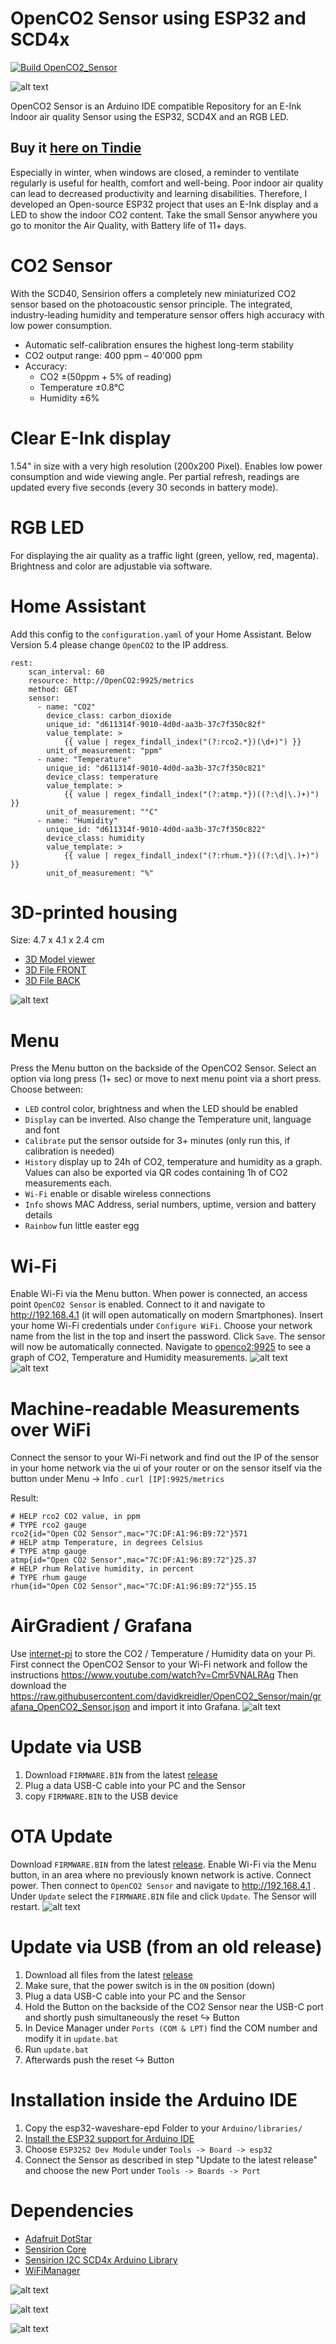 # OpenCO2 Sensor using ESP32 and SCD4x

[![Build OpenCO2_Sensor](https://github.com/davidkreidler/OpenCO2_Sensor/actions/workflows/arduino_build.yml/badge.svg)](https://github.com/davidkreidler/OpenCO2_Sensor/actions/workflows/arduino_build.yml)

![alt text](https://github.com/davidkreidler/OpenCO2_Sensor/raw/main/pictures/Header.png)

OpenCO2 Sensor is an Arduino IDE compatible Repository for an E-Ink Indoor air quality Sensor using the ESP32, SCD4X and an RGB LED.

## Buy it [here on Tindie](https://www.tindie.com/products/davidkreidler/open-co2-sensor/)

Especially in winter, when windows are closed, a reminder to ventilate regularly is useful for health, comfort and well-being. Poor indoor air quality can lead to decreased productivity and learning disabilities. Therefore, I developed an Open-source ESP32 project that uses an E-Ink display and a LED to show the indoor CO2 content. Take the small Sensor anywhere you go to monitor the Air Quality, with Battery life of 11+ days.

# CO2 Sensor

With the SCD40, Sensirion offers a completely new miniaturized CO2 sensor based on the photoacoustic sensor principle.
The integrated, industry-leading humidity and temperature sensor offers high accuracy with low power consumption.
* Automatic self-calibration ensures the highest long-term stability
* CO2 output range: 400 ppm – 40'000 ppm
* Accuracy:
	* CO2 ±(50ppm + 5% of reading)
	* Temperature ±0.8°C
	* Humidity ±6%

# Clear E-Ink display

1.54" in size with a very high resolution (200x200 Pixel). Enables low power consumption and wide viewing angle. Per partial refresh, readings are updated every five seconds (every 30 seconds in battery mode).

# RGB LED

For displaying the air quality as a traffic light (green, yellow, red, magenta). Brightness and color are adjustable via software.

# Home Assistant

Add this config to the `configuration.yaml` of your Home Assistant. Below Version 5.4 please change `OpenCO2` to the IP address.
```
rest:
    scan_interval: 60
    resource: http://OpenCO2:9925/metrics
    method: GET
    sensor:
      - name: "CO2"
        device_class: carbon_dioxide
        unique_id: "d611314f-9010-4d0d-aa3b-37c7f350c82f"
        value_template: >
            {{ value | regex_findall_index("(?:rco2.*})(\d+)") }}
        unit_of_measurement: "ppm"
      - name: "Temperature"
        unique_id: "d611314f-9010-4d0d-aa3b-37c7f350c821"
        device_class: temperature
        value_template: >
            {{ value | regex_findall_index("(?:atmp.*})((?:\d|\.)+)") }}
        unit_of_measurement: "°C"
      - name: "Humidity"
        unique_id: "d611314f-9010-4d0d-aa3b-37c7f350c822"
        device_class: humidity
        value_template: >
            {{ value | regex_findall_index("(?:rhum.*})((?:\d|\.)+)") }}
        unit_of_measurement: "%"
```

# 3D-printed housing

Size: 4.7 x 4.1 x 2.4 cm
* [3D Model viewer](https://a360.co/3syuvEk)
* [3D File FRONT](https://a360.co/3CSICGq)
* [3D File BACK](https://a360.co/437Ak88)

![alt text](https://github.com/davidkreidler/OpenCO2_Sensor/raw/main/pictures/drawing.png)

# Menu

Press the Menu button on the backside of the OpenCO2 Sensor. Select an option via long press (1+ sec) or move to next menu point via a short press. Choose between:
* `LED` control color, brightness and when the LED should be enabled
* `Display` can be inverted. Also change the Temperature unit, language and font
* `Calibrate` put the sensor outside for 3+ minutes (only run this, if calibration is needed)
* `History` display up to 24h of CO2, temperature and humidity as a graph. Values can also be exported via QR codes containing 1h of CO2 measurements each.
* `Wi-Fi` enable or disable wireless connections
* `Info` shows MAC Address, serial numbers, uptime, version and battery details
* `Rainbow` fun little easter egg

# Wi-Fi

Enable Wi-Fi via the Menu button. When power is connected, an access point `OpenCO2 Sensor` is enabled. Connect to it and navigate to http://192.168.4.1 (it will open automatically on modern Smartphones). Insert your home Wi-Fi credentials under `Configure WiFi`. Choose your network name from the list in the top and insert the password. Click `Save`. The sensor will now be automatically connected. Navigate to [openco2:9925](http://OpenCO2:9925) to see a graph of CO2, Temperature and Humidity measurements.
![alt text](https://github.com/davidkreidler/OpenCO2_Sensor/raw/main/pictures/setup.jpg)
![alt text](https://github.com/davidkreidler/OpenCO2_Sensor/raw/main/pictures/website.png)

# Machine-readable Measurements over WiFi
Connect the sensor to your Wi-Fi network and find out the IP of the sensor in your home network via the ui of your router or on the sensor itself via the button under Menu -> Info .
`curl [IP]:9925/metrics`

Result:
```
# HELP rco2 CO2 value, in ppm
# TYPE rco2 gauge
rco2{id="Open CO2 Sensor",mac="7C:DF:A1:96:B9:72"}571
# HELP atmp Temperature, in degrees Celsius
# TYPE atmp gauge
atmp{id="Open CO2 Sensor",mac="7C:DF:A1:96:B9:72"}25.37
# HELP rhum Relative humidity, in percent
# TYPE rhum gauge
rhum{id="Open CO2 Sensor",mac="7C:DF:A1:96:B9:72"}55.15
```

# AirGradient / Grafana

Use [internet-pi](https://github.com/geerlingguy/internet-pi) to store the CO2 / Temperature / Humidity data on your Pi. First connect the OpenCO2 Sensor to your Wi-Fi network and follow the instructions https://www.youtube.com/watch?v=Cmr5VNALRAg Then download the https://raw.githubusercontent.com/davidkreidler/OpenCO2_Sensor/main/grafana_OpenCO2_Sensor.json and import it into Grafana.
![alt text](https://github.com/davidkreidler/OpenCO2_Sensor/raw/main/pictures/grafana.png)

# Update via USB

1. Download `FIRMWARE.BIN` from the latest [release](https://github.com/davidkreidler/OpenCO2_Sensor/releases)
2. Plug a data USB-C cable into your PC and the Sensor
3. copy `FIRMWARE.BIN` to the USB device

# OTA Update

Download `FIRMWARE.BIN` from the latest [release](https://github.com/davidkreidler/OpenCO2_Sensor/releases).
Enable Wi-Fi via the Menu button, in an area where no previously known network is active. Connect power. Then connect to `OpenCO2 Sensor` and navigate to http://192.168.4.1 . Under `Update` select the `FIRMWARE.BIN` file and click `Update`. The Sensor will restart.
![alt text](https://github.com/davidkreidler/OpenCO2_Sensor/raw/main/pictures/OTA.jpg)

# Update via USB (from an old release)

1. Download all files from the latest [release](https://github.com/davidkreidler/OpenCO2_Sensor/releases)
2. Make sure, that the power switch is in the `ON` position (down)
3. Plug a data USB-C cable into your PC and the Sensor
4. Hold the Button on the backside of the CO2 Sensor near the USB-C port and shortly push simultaneously the reset ↪️ Button
5. In Device Manager under `Ports (COM & LPT)` find the COM number and modify it in `update.bat`
6. Run `update.bat`
7. Afterwards push the reset ↪️ Button

# Installation inside the Arduino IDE

1. Copy the esp32-waveshare-epd Folder to your `Arduino/libraries/`
2. [Install the ESP32 support for Arduino IDE](https://espressif-docs.readthedocs-hosted.com/projects/arduino-esp32/en/latest/installing.html)
3. Choose `ESP32S2 Dev Module` under `Tools -> Board -> esp32`
4. Connect the Sensor as described in step "Update to the latest release" and choose the new Port under `Tools -> Boards -> Port`

# Dependencies

* [Adafruit DotStar](https://github.com/adafruit/Adafruit_DotStar)
* [Sensirion Core](https://github.com/Sensirion/arduino-core)
* [Sensirion I2C SCD4x Arduino Library](https://github.com/Sensirion/arduino-i2c-scd4x)
* [WiFiManager](https://github.com/tzapu/WiFiManager)

![alt text](https://github.com/davidkreidler/OpenCO2_Sensor/raw/main/pictures/animation.gif)

![alt text](https://github.com/davidkreidler/OpenCO2_Sensor/raw/main/pictures/schematic.png)

![alt text](https://github.com/davidkreidler/OpenCO2_Sensor/raw/main/pictures/pcb.png)
